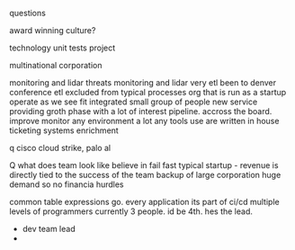 questions

award winning culture?

technology
unit tests
project

multinational corporation

monitoring and lidar 
threats
monitoring and lidar
very 
etl
been to denver conference 
etl
excluded from typical processes
org that is run as a startup
operate as we see fit
integrated small group of people 
new service providing
groth phase with a lot of interest
pipeline.  accross the board.  improve
monitor any environment 
a lot 
any tools use are written in house
ticketing systems enrichment


q
cisco cloud strike, palo al

Q what does team look like
believe in fail fast
typical startup - revenue is directly tied to the success of the team
backup of large corporation
huge demand so no financia hurdles

common table expressions
go. every application its part of ci/cd
multiple levels of programmers 
currently 3 people.  id be 4th. hes the lead.
- dev team lead
- 